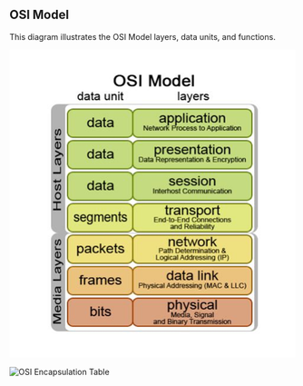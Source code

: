## OSI Model

This diagram illustrates the OSI Model layers, data units, and functions.

![OSI Model](Images/osi-model.png)



![OSI Encapsulation Table](Networking/Images/OSI_Encapsulation_Table.png)




